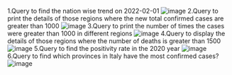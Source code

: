 1.Query to find the nation wise trend on 2022-02-01
![image](https://user-images.githubusercontent.com/100999712/156882190-70350b9b-e04a-4dd2-b6b9-47cc3b975403.png)
2.Query to print the details of those regions where the new total confirmed cases are greater than 1000
![image](https://user-images.githubusercontent.com/100999712/156882376-4d25daea-e19a-4b5b-a5be-75a1996af3ea.png)
3.Query to print the number of times the cases were greater than 1000 in different regions
![image](https://user-images.githubusercontent.com/100999712/156882563-d597caf5-9e4f-47db-99ed-80c8e89e2fd0.png)
4.Query to display the details of those regions where the number of deaths is greater than 1500
![image](https://user-images.githubusercontent.com/100999712/156882644-9d3e733a-e930-4fa7-be1e-8dbd534748fc.png)
5.Query to find the positivity rate in the 2020 year
![image](https://user-images.githubusercontent.com/100999712/156882693-583476fb-6996-45b1-81ea-0670359e37eb.png)
6.Query to find which provinces in Italy have the most confirmed cases?
![image](https://user-images.githubusercontent.com/100999712/156882756-5b29b80c-b106-469c-839e-9a2c073d96ba.png)




